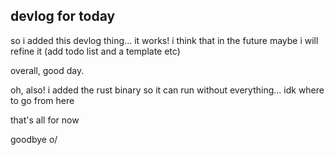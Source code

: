 ## devlog for today

so i added this devlog thing... it works! i think that in the future maybe i will refine it (add todo list and a template etc)

overall, good day.

oh, also! i added the rust binary so it can run without everything... idk where to go from here

that's all for now

goodbye o/
